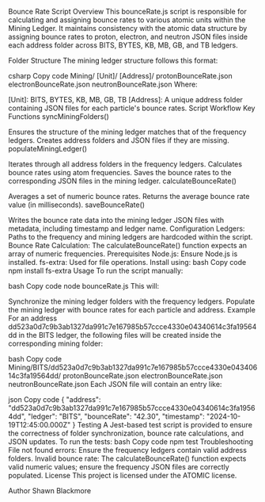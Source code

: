 Bounce Rate Script
Overview
This bounceRate.js script is responsible for calculating and assigning bounce rates to various atomic units within the Mining Ledger. It maintains consistency with the atomic data structure by assigning bounce rates to proton, electron, and neutron JSON files inside each address folder across BITS, BYTES, KB, MB, GB, and TB ledgers.

Folder Structure
The mining ledger structure follows this format:

csharp
Copy code
Mining/
  [Unit]/
    [Address]/
      protonBounceRate.json
      electronBounceRate.json
      neutronBounceRate.json
Where:

[Unit]: BITS, BYTES, KB, MB, GB, TB
[Address]: A unique address folder containing JSON files for each particle's bounce rates.
Script Workflow
Key Functions
syncMiningFolders()

Ensures the structure of the mining ledger matches that of the frequency ledgers.
Creates address folders and JSON files if they are missing.
populateMiningLedger()

Iterates through all address folders in the frequency ledgers.
Calculates bounce rates using atom frequencies.
Saves the bounce rates to the corresponding JSON files in the mining ledger.
calculateBounceRate()

Averages a set of numeric bounce rates.
Returns the average bounce rate value (in milliseconds).
saveBounceRate()

Writes the bounce rate data into the mining ledger JSON files with metadata, including timestamp and ledger name.
Configuration
Ledgers: Paths to the frequency and mining ledgers are hardcoded within the script.
Bounce Rate Calculation: The calculateBounceRate() function expects an array of numeric frequencies.
Prerequisites
Node.js: Ensure Node.js is installed.
fs-extra: Used for file operations. Install using:
bash
Copy code
npm install fs-extra
Usage
To run the script manually:

bash
Copy code
node bounceRate.js
This will:

Synchronize the mining ledger folders with the frequency ledgers.
Populate the mining ledger with bounce rates for each particle and address.
Example
For an address dd523a0d7c9b3ab1327da991c7e167985b57ccce4330e04340614c3fa19564dd in the BITS ledger, the following files will be created inside the corresponding mining folder:

bash
Copy code
Mining/BITS/dd523a0d7c9b3ab1327da991c7e167985b57ccce4330e04340614c3fa19564dd/
  protonBounceRate.json
  electronBounceRate.json
  neutronBounceRate.json
Each JSON file will contain an entry like:

json
Copy code
{
  "address": "dd523a0d7c9b3ab1327da991c7e167985b57ccce4330e04340614c3fa19564dd",
  "ledger": "BITS",
  "bounceRate": "42.30",
  "timestamp": "2024-10-19T12:45:00.000Z"
}
Testing
A Jest-based test script is provided to ensure the correctness of folder synchronization, bounce rate calculations, and JSON updates. To run the tests:
bash
Copy code
npm test
Troubleshooting
File not found errors: Ensure the frequency ledgers contain valid address folders.
Invalid bounce rate: The calculateBounceRate() function expects valid numeric values; ensure the frequency JSON files are correctly populated.
License
This project is licensed under the ATOMIC license.

Author
Shawn Blackmore

